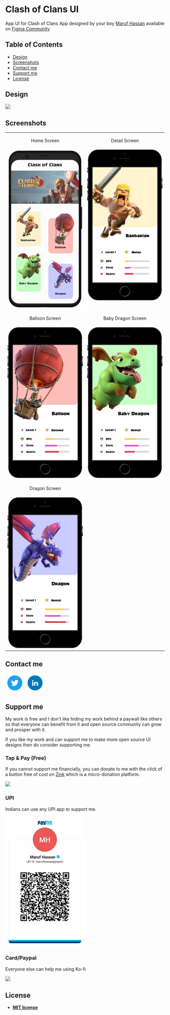 # Clash of Clans UI

App UI for Clash of Clans App designed by your boy [Maruf Hassan](https://www.figma.com/@zyllus) available on [Figma Community](https://www.figma.com/community/file/1122141649677047333) 

## Table of Contents

- [Design](#design)
- [Screenshots](#screenshots)
- [Contact me](#contact-me)
- [Support me](#support-me)
- [License](#license)

## Design

<img src="screenshots/app.gif">

## Screenshots

<table>
  <tr>
    <td><p align="center">Home Screen</p></td>
    <td><p align="center">Detail Screen</p></td>
    
  </tr>
  <tr>
    <td valign="top"><img src="screenshots/clashofclan.png"></td>
    <td valign="top"><img src="screenshots/barbarian.png"></td>   
  </tr>
  <tr>
    <td><p align="center">Balloon Screen</p></td>
    <td><p align="center">Baby Dragon Screen</p></td>
    
  </tr>
  <tr>
    <td valign="top"><img src="screenshots/balloon.png"></td>
    <td valign="top"><img src="screenshots/baby_dragon.png"></td>   
  </tr>
  <tr>
    <td><p align="center">Dragon Screen</p></td>    
  </tr>
  <tr>
    <td valign="top"><img src="screenshots/dragon.png"></td>
     
  </tr>
 </table>

## Contact me

<a href="https://twitter.com/zyllus17"><img src="https://github.com/aritraroy/social-icons/blob/master/twitter-icon.png?raw=true" width="60"></a>
<a href="https://www.linkedin.com/in/maruf-hassan/"><img src="https://github.com/aritraroy/social-icons/blob/master/linkedin-icon.png?raw=true" width="60"></a>

## Support me

My work is free and I don't like hiding my work behind a paywall like others so that everyone can benefit from it and open source community can grow and prosper with it.

If you like my work and can support me to make more open source UI designs then do consider supporting me. 

### Tap & Pay (Free)

If you cannot support me financially, you can donate to me with the click of a button free of cost on [Zink](https://zink.tips/marufhassan) which is a micro-donation platform.

<a href="https://zink.tips/marufhassan
"><img src="https://pbs.twimg.com/profile_images/1521486593089019904/blQ-auZR_400x400.jpg" width="60"></a>


### UPI

Indians can use any UPI app to support me.

<img src="screenshots/upi.jpeg" width="250">

### Card/Paypal

Everyone else can help me using Ko-fi

<a href="https://ko-fi.com/marufhassan"><img src="https://uploads-ssl.webflow.com/5c14e387dab576fe667689cf/61e1116779fc0a9bd5bdbcc7_Frame%206.png" width="60"></a>


## License

- **[MIT license](https://github.com/zyllus17/clash_of_clans_ui/blob/master/LICENSE)**
